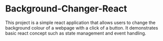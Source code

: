 # Background-Changer-React
This project is a simple react application that allows users to change the background colour of a webpage with a click of a button. It demonstrates basic react concept such as state management and event handling. 
